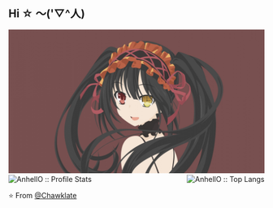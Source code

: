 ## Hi ☆ ～('▽^人)

<img src="./kurumi.jpg" />

<div style="display: flex; justify-content: space-between;">
    <div><img src="https://github-readme-stats.vercel.app/api?username=Chawklate&show_icons=true&theme=default" alt="AnhellO :: Profile Stats" /></div>
    <div><img src="https://github-readme-stats.vercel.app/api/top-langs/?username=Chawklate&langs_count=10&theme=default&layout=compact" alt="AnhellO :: Top Langs" /></div>
</div>

⭐️ From [@Chawklate](https://github.com/Chawklate)